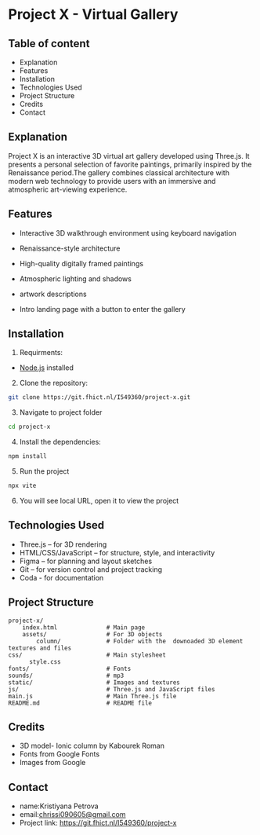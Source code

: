 # Project X - Virtual Gallery


## Table of content

- Explanation
- Features
- Installation
- Technologies Used
- Project Structure
- Credits
- Contact



## Explanation

Project X is an interactive 3D virtual art gallery developed using Three.js. It presents a personal selection of favorite paintings, primarily  inspired by the Renaissance period.The gallery combines classical architecture with modern web technology to provide users with an immersive and atmospheric art-viewing experience.


##  Features
- Interactive 3D walkthrough environment using keyboard navigation

- Renaissance-style architecture

- High-quality digitally framed paintings

- Atmospheric lighting and shadows

- artwork descriptions

- Intro landing page with a button to enter the gallery


## Installation
1. Requirments:
- [Node.js](https://nodejs.org/) installed

2. Clone the repository:
```sh
git clone https://git.fhict.nl/I549360/project-x.git
```
3. Navigate to project folder
```sh
cd project-x
```
4. Install the dependencies:
```sh
npm install
```
5. Run the project
```sh
npx vite
```
6. You will see local URL, open it to view the project


## Technologies Used
- Three.js – for 3D rendering
- HTML/CSS/JavaScript – for structure, style, and interactivity
- Figma – for planning and layout sketches
- Git – for version control and project tracking
- Coda - for documentation


## Project Structure

    project-x/
        index.html              # Main page
        assets/                 # For 3D objects
            column/             # Folder with the  downoaded 3D element textures and files
    css/                        # Main stylesheet
          style.css
    fonts/                      # Fonts
    sounds/                     # mp3
    static/                     # Images and textures
    js/                         # Three.js and JavaScript files
    main.js                     # Main Three.js file
    README.md                   # README file
    


## Credits
- 3D model- Ionic column by Kabourek Roman
- Fonts from Google Fonts
- Images from Google


## Contact
- name:Kristiyana Petrova
- email:chrissi090605@gmail.com
- Project link: https://git.fhict.nl/I549360/project-x



